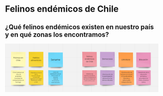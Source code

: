 # Felinos endémicos de Chile
## ¿Qué felinos endémicos existen en nuestro país y en qué zonas los encontramos?
![Alt text](image-1.png)
